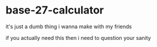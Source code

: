 # base-27-calculator
it's just a dumb thing i wanna make with my friends

if you actually need this then i need to question your sanity
